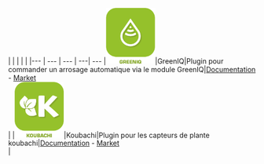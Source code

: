 | | | | |
|--- | --- | --- | ---| ---
|<img src="greeniq/greeniq_icon.png" width="100" />|GreenIQ|Plugin pour commander un arrosage automatique via le module GreenIQ|[Documentation](greeniq/index.md) - [Market](https://market.jeedom.com/index.php?v=d&p=market_display&id=1717)<br/>|
|<img src="koubachi/koubachi_icon.png" width="100" />|Koubachi|Plugin pour les capteurs de plante koubachi|[Documentation](koubachi/index.md) - [Market](https://market.jeedom.com/index.php?v=d&p=market_display&id=1012)<br/>|
